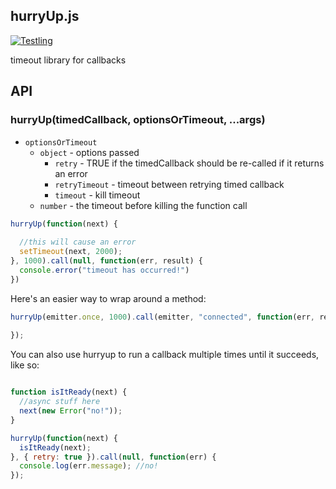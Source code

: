 ## hurryUp.js

[![Testling](https://ci.testling.com/crcn/hurryup.js.png)](https://ci.testling.com/hurryup/hurryup.js)


timeout library for callbacks


## API

### hurryUp(timedCallback, optionsOrTimeout, ...args)

- `optionsOrTimeout` 
  - `object` - options passed
    - `retry` - TRUE if the timedCallback should be re-called if it returns an error
    - `retryTimeout` - timeout between retrying timed callback
    - `timeout` - kill timeout
  - `number` - the timeout before killing the function call

```javascript
hurryUp(function(next) {
  
  //this will cause an error
  setTimeout(next, 2000);
}, 1000).call(null, function(err, result) {
  console.error("timeout has occurred!")
})
```

Here's an easier way to wrap around a method:

```javascript
hurryUp(emitter.once, 1000).call(emitter, "connected", function(err, result) {
  
});
```


You can also use hurryup to run a callback multiple times until it succeeds, like so:

```javascript

function isItReady(next) {
  //async stuff here
  next(new Error("no!"));
}

hurryUp(function(next) {
  isItReady(next);
}, { retry: true }).call(null, function(err) {
  console.log(err.message); //no!
});
```
